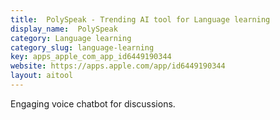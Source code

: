 ```yaml
---
title:  PolySpeak - Trending AI tool for Language learning
display_name:  PolySpeak
category: Language learning
category_slug: language-learning
key: apps_apple_com_app_id6449190344
website: https://apps.apple.com/app/id6449190344
layout: aitool
---
```


Engaging voice chatbot for discussions.
